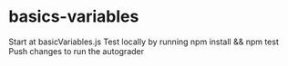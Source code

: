 # basics-variables

Start at basicVariables.js
Test locally by running npm install && npm test
Push changes to run the autograder
